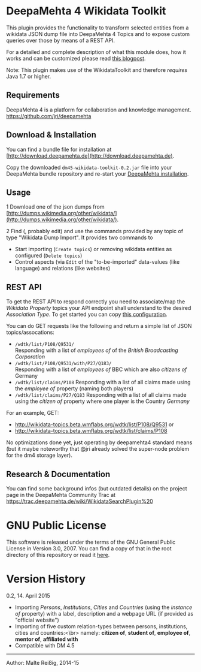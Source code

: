 
# DeepaMehta 4 Wikidata Toolkit

This plugin provides the functionality to transform selected entities from a wikidata JSON dump file into DeepaMehta 4 Topics and to expose custom queries over those by means of a REST API.

For a detailed and complete description of what this module does, how it works and can be customized please read [this blogpost](http://infokitchen.net/building-a-microservice-for-querying-wikidata/).

Note: This plugin makes use of the WikidataToolkit and therefore _requires_ Java 1.7 or higher.

## Requirements

DeepaMehta 4 is a platform for collaboration and knowledge management.
https://github.com/jri/deepamehta

## Download & Installation

You can find a bundle file for installation at [http://download.deepamehta.de](http://download.deepamehta.de).

Copy the downloaded `dm45-wikidata-toolkit-0.2.jar` file into your DeepaMehta bundle repository and re-start your [DeepaMehta installation](https://github.com/jri/deepamehta#requirements).

## Usage

1 Download one of the json dumps from  [http://dumps.wikimedia.org/other/wikidata/](http://dumps.wikimedia.org/other/wikidata/).

2 Find (, probably edit) and use the commands provided by any topic of type "Wikidata Dump Import". It provides two commands to 
* Start importing (`Create topics`) or removing wikidata entities as configured (`Delete topics`)
* Control aspects (via `Edit` of the "to-be-imported" data-values (like language) and relations (like websites)

## REST API

To get the REST API to respond correctly you need to associate/map the _Wikidata Property_ topics your API endpoint shall understand to the desired _Association Type_. To get started you can copy [this configuration](http://wikidata-topics.beta.wmflabs.org/topicmap/1594).

You can do GET requests like the following and return a simple list of JSON topics/assocations:

- `/wdtk/list/P108/Q9531/` <br/>
   Responding with a list of _employees of_ of the _British Broadcasting Corporation_
- `/wdtk/list/P108/Q9531/with/P27/Q183/`<br/>
   Responding with a list of _employees of_ BBC which are also _citizens of_ Germany
- `/wdtk/list/claims/P108`
   Responding with a list of all claims made using the _employee of_ property (naming both players)
- `/wdtk/list/claims/P27/Q183`
   Responding with a list of all claims made using the _citizen of_ property where one player is the Country _Germany_

For an example, GET: 
- http://wikidata-topics.beta.wmflabs.org/wdtk/list/P108/Q9531 or
- http://wikidata-topics.beta.wmflabs.org/wdtk/list/claims/P108

No optimizations done yet, just operating by deepamehta4 standard means (but it maybe noteworthy that @jri already solved the super-node problem for the dm4 storage layer).

## Research & Documentation

You can find some background infos (but outdated details) on the project page in the DeepaMehta Community Trac at https://trac.deepamehta.de/wiki/WikidataSearchPlugin%20

# GNU Public License

This software is released under the terms of the GNU General Public License in Version 3.0, 2007. You can find a copy of that in the root directory of this repository or read it [here](http://www.gnu.org/licenses/gpl).

# Version History

0.2, 14. April 2015
- Importing _Persons_, _Institutions_, _Cities_ and _Countries_ (using the _instance of_ property)
  with a label, description and a webpage URL (if provided as "official website")
- Importing of five custom relation-types between persons, institutions, cities and countries:<\br>
  namely: **citizen of**, **student of**, **employee of**, **mentor of**, **affiliated with**
- Compatible with DM 4.5

-----------------------------
Author: Malte Reißig, 2014-15

